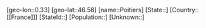 ﻿---
location: [46.58,0.33]
type: City
tags:
- geo/City


SpocWebEntityId: 33427
isDeleted: false
confidential: public

---
[geo-lon::0.33]
[geo-lat::46.58]
[name::Poitiers]
[State::]
[Country::[[France]]]
[StateId::]
[Population::]
[Unknown::]

